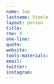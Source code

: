 ```yaml
---
name: Joe
lastname: Steele
layout: person
title:
row: 4
one-line: 
quote: 
website:
tools-materials:
email:
twitter:
instagram:
---
```

